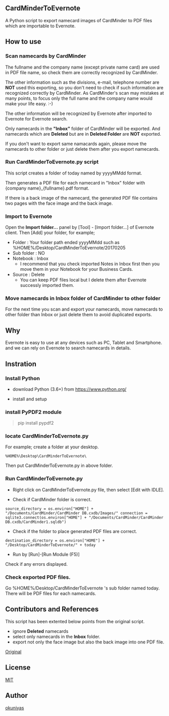 ## CardMinderToEvernote

A Python script to export namecard images of CardMinder to PDF files which are importable to Evernote.

## How to use

### Scan namecards by CardMinder

The fullname and the company name (except private name card) are used in PDF file name, so check them are correctly recognized by CardMinder.

The other information such as the divisions, e-mail, telephone number are **NOT** used this exporting, so you don't need to check if such information are recognized correctly by CardMinder. As CardMinder's scan may mistakes at many points, to focus only the full name and the company name would make your life easy. :-)

The other information will be recognized by Evernote after imported to Evernote for Evernote search.

Only namecards in the **"Inbox"** folder of CardMinder will be exported.
And namecards which are **Deleted** but are in **Deleted Folder** are **NOT** exported.

If you don't want to export same namacards again, please move the namecards to other folder or just delete them after you export namecards.

### Run CardMinderToEvernote.py script

This script creates a folder of today named by yyyyMMdd format.

Then generates a PDF file for each namecard in "Inbox" folder with {company name}_{fullname}.pdf format.

If there is a back image of the namecard, the generated PDF file contains two pages with the face image and the back image.

### Import to Evernote

Open the **Import folder...** panel by [Tool] - [Import folder...] of Evernote client.
Then [Add] your folder, for example;

+ Folder : Your folder path ended yyyyMMdd such as %HOME%/Desktop/CardMinderToEvernote/20170205
+ Sub folder : NO
+ Notebook : Inbox
    - I recommend that you check imported Notes in Inbox first then you move them in your Notebook for your Business Cards.
+ Source : Delete
    - You can keep PDF files local but I delete them after Evernote successly imported them.

### Move namecards in Inbox folder of CardMinder to other folder

For the next time you scan and export your namecards, move namecards to other folder than Inbox or just delete them to avoid duplicated exports.

## Why

Evernote is easy to use at any devices such as PC, Tablet and Smartphone.
and we can rely on Evernote to search namecards in details.

## Instration

### Install Python

- download Python (3.6+) from https://www.python.org/

- install and setup

### install PyPDF2 module

> pip install pypdf2

### locate CardMinderToEvernote.py

For example; create a folder at your desktop.

`%HOME%\Desktop\CardMinderToEvernote\`
  
Then put CardMinderToEvernote.py in above folder.

### Run CardMinderToEvernote.py

- Right click on CardMinderToEvernote.py file, then select [Edit with IDLE].
  
- Check if CardMinder folder is correct.

``
    source_directory = os.environ["HOME"] + "/Documents/CardMinder/CardMinder DB.cxdb/Images/"
    connection = sqlite3.connect(os.environ["HOME"] + "/Documents/CardMinder/CardMinder DB.cxdb/CardMinder1.sqldb")
``

- Check if the folder to place generated PDF files are correct.

``
    destination_directory = os.environ["HOME"] + "/Desktop/CardMinderToEvernote/" + today
``

- Run by [Run]-[Run Module (F5)]

Check if any errors displayed.

### Check exported PDF files.

Go %HOME%/Desktop/CardMinderToEvernote 's sub folder named today.
There will be PDF files for each namecards.

## Contributors and References

This script has been extented below points from the original script.

- ignore **Deleted** namecards
- select only namecards in the **Inbox** folder.
- export not only the face image but also the back image into one PDF file.

[Original](https://marvelph.wordpress.com/2011/01/23/scansnap%E4%BB%98%E5%B1%9E%E3%81%AEcardminder%E3%81%AB%E8%AA%AD%E3%81%BF%E8%BE%BC%E3%82%93%E3%81%A0%E5%90%8D%E5%88%BA%E3%82%92evernote%E3%81%AB%E6%B5%81%E3%81%97%E8%BE%BC%E3%82%80/)

## License

[MIT](http://opensource.org/licenses/mit-license.php)

## Author

[okuniyas](https://github.com/okuniyas)
